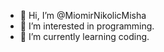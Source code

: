 - 👋 Hi, I’m @MiomirNikolicMisha
- 👀 I’m interested in programming.
- 🌱 I’m currently learning coding.


<!---
MiomirNikolicMisha/MiomirNikolicMisha is a ✨ special ✨ repository because its `README.md` (this file) appears on your GitHub profile.
You can click the Preview link to take a look at your changes.
--->
